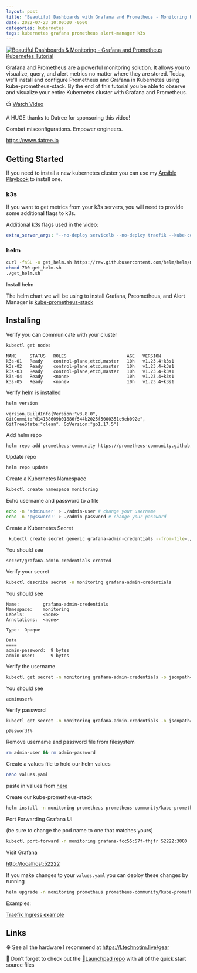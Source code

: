 ```yaml
---
layout: post
title: "Beautiful Dashboards with Grafana and Prometheus - Monitoring Kubernetes Tutorial"
date: 2022-07-23 10:00:00 -0500
categories: kubernetes
tags: kubernetes grafana prometheus alert-manager k3s
---
```


[![Beautiful Dashboards & Monitoring - Grafana and Prometheus Kubernetes Tutorial](https://img.youtube.com/vi/fzny5uUaAeY/0.jpg)](https://www.youtube.com/watch?v=fzny5uUaAeY "Beautiful Dashboards & Monitoring - Grafana and Prometheus Kubernetes Tutorial")

Grafana and Prometheus are a powerful monitoring solution.  It allows you to visualize, query, and alert metrics no matter where they are stored.  Today, we'll install and configure Prometheus and Grafana in Kubernetes using kube-prometheus-stack. By the end of this tutorial you be able to observe and visualize your entire Kubernetes cluster with Grafana and Prometheus.

📺 [Watch Video](https://www.youtube.com/watch?v=fzny5uUaAeY)

A HUGE thanks to Datree for sponsoring this video!

Combat misconfigurations. Empower engineers.

<https://www.datree.io>

## Getting Started

If you need to install a new kubernetes cluster you can use my [Ansible Playbook](/posts/k3s-etcd-ansible/) to install one.

### k3s

If you want to get metrics from your k3s servers, you will need to provide some additional flags to k3s.  

Additional k3s flags used in the video:

```yml
extra_server_args: "--no-deploy servicelb --no-deploy traefik --kube-controller-manager-arg bind-address=0.0.0.0 --kube-proxy-arg metrics-bind-address=0.0.0.0 --kube-scheduler-arg bind-address=0.0.0.0 --etcd-expose-metrics true --kubelet-arg containerd=/run/k3s/containerd/containerd.sock"
```

### helm

```bash
curl -fsSL -o get_helm.sh https://raw.githubusercontent.com/helm/helm/main/scripts/get-helm-3
chmod 700 get_helm.sh
./get_helm.sh
```

Install helm

The helm chart we will be using to install Grafana, Preometheus, and Alert Manager is [kube-prometheus-stack](https://github.com/prometheus-community/helm-charts/tree/main/charts/kube-prometheus-stack)

## Installing

Verify you can communicate with your cluster

```bash
kubectl get nodes
```

```console
NAME     STATUS   ROLES                       AGE   VERSION
k3s-01   Ready    control-plane,etcd,master   10h   v1.23.4+k3s1
k3s-02   Ready    control-plane,etcd,master   10h   v1.23.4+k3s1
k3s-03   Ready    control-plane,etcd,master   10h   v1.23.4+k3s1
k3s-04   Ready    <none>                      10h   v1.23.4+k3s1
k3s-05   Ready    <none>                      10h   v1.23.4+k3s1
```

Verify helm is installed

```bash
helm version
```

```console
version.BuildInfo{Version:"v3.8.0", GitCommit:"d14138609b01886f544b2025f5000351c9eb092e", GitTreeState:"clean", GoVersion:"go1.17.5"}
```

Add helm repo

```bash
helm repo add prometheus-community https://prometheus-community.github.io/helm-charts
```

Update repo

```bash
helm repo update

```

Create a Kubernetes Namespace

```bash
kubectl create namespace monitoring
```

Echo username and password to a file

```bash
echo -n 'adminuser' > ./admin-user # change your username
echo -n 'p@ssword!' > ./admin-password # change your password
```

Create a Kubernetes Secret

```bash
 kubectl create secret generic grafana-admin-credentials --from-file=./admin-user --from-file=admin-password -n monitoring
```

You should see

```console
secret/grafana-admin-credentials created
```

Verify your secret

```bash
kubectl describe secret -n monitoring grafana-admin-credentials
```

You should see

```console
Name:         grafana-admin-credentials
Namespace:    monitoring
Labels:       <none>
Annotations:  <none>

Type:  Opaque

Data
====
admin-password:  9 bytes
admin-user:      9 bytes
```

Verify the username

```bash
kubectl get secret -n monitoring grafana-admin-credentials -o jsonpath="{.data.admin-user}" | base64 --decode
```

You should see

```console
adminuser%
```

Verify password

```bash
kubectl get secret -n monitoring grafana-admin-credentials -o jsonpath="{.data.admin-password}" | base64 --decode
```

```console
p@ssword!%
```

Remove username and password file from filesystem

```bash
rm admin-user && rm admin-password
```

Create a values file to hold our helm values

```bash
nano values.yaml
```

paste in values from [here](https://github.com/techno-tim/launchpad/tree/master/kubernetes/kube-prometheus-stack)

Create our kube-prometheus-stack

```bash
helm install -n monitoring prometheus prometheus-community/kube-prometheus-stack -f values.yaml
```

Port Forwarding Grafana UI

(be sure to change the pod name to one that matches yours)

```bash
kubectl port-forward -n monitoring grafana-fcc55c57f-fhjfr 52222:3000
```

Visit Grafana

<http://localhost:52222>

If you make changes to your `values.yaml` you can deploy these changes by running

```bash
helm upgrade -n monitoring prometheus prometheus-community/kube-prometheus-stack -f values.yaml
```

Examples:

[Traefik Ingress example](https://github.com/techno-tim/launchpad/tree/master/kubernetes/kube-prometheus-stack)

## Links

⚙️ See all the hardware I recommend at <https://l.technotim.live/gear>

🚀 Don't forget to check out the [🚀Launchpad repo](https://l.technotim.live/quick-start) with all of the quick start source files
